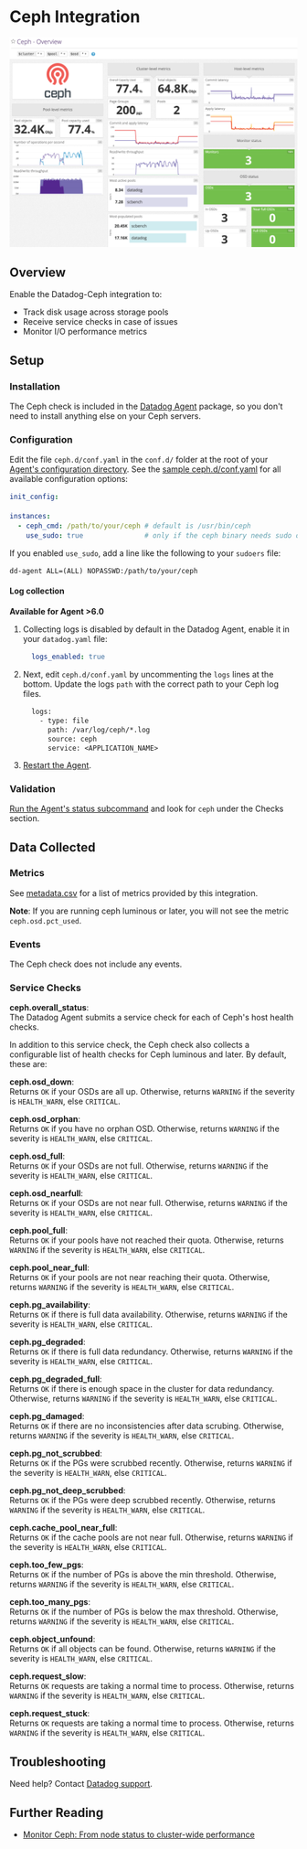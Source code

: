 # Ceph Integration

![Ceph dashboard][1]

## Overview

Enable the Datadog-Ceph integration to:

  * Track disk usage across storage pools
  * Receive service checks in case of issues
  * Monitor I/O performance metrics

## Setup
### Installation

The Ceph check is included in the [Datadog Agent][3] package, so you don't need to install anything else on your Ceph servers.

### Configuration

Edit the file `ceph.d/conf.yaml` in the `conf.d/` folder at the root of your [Agent's configuration directory][4].
See the [sample ceph.d/conf.yaml][5] for all available configuration options:

```yaml
init_config:

instances:
  - ceph_cmd: /path/to/your/ceph # default is /usr/bin/ceph
    use_sudo: true               # only if the ceph binary needs sudo on your nodes
```

If you enabled `use_sudo`, add a line like the following to your `sudoers` file:

```
dd-agent ALL=(ALL) NOPASSWD:/path/to/your/ceph
```

#### Log collection

**Available for Agent >6.0**

1. Collecting logs is disabled by default in the Datadog Agent, enable it in your `datadog.yaml` file:

    ```yaml
      logs_enabled: true
    ```

2. Next, edit `ceph.d/conf.yaml` by uncommenting the `logs` lines at the bottom. Update the logs `path` with the correct path to your Ceph log files.

    ```
      logs:
        - type: file
          path: /var/log/ceph/*.log
          source: ceph
          service: <APPLICATION_NAME>
    ```

3. [Restart the Agent][10].

### Validation

[Run the Agent's status subcommand][6] and look for `ceph` under the Checks section.

## Data Collected
### Metrics

See [metadata.csv][7] for a list of metrics provided by this integration.

**Note**: If you are running ceph luminous or later, you will not see the metric `ceph.osd.pct_used`.

### Events
The Ceph check does not include any events.

### Service Checks

**ceph.overall_status**:<br>
The Datadog Agent submits a service check for each of Ceph's host health checks.

In addition to this service check, the Ceph check also collects a configurable list of health checks for Ceph luminous and later. By default, these are:

**ceph.osd_down**:<br>
Returns `OK` if your OSDs are all up. Otherwise, returns `WARNING` if the severity is `HEALTH_WARN`, else `CRITICAL`.

**ceph.osd_orphan**:<br>
Returns `OK` if you have no orphan OSD. Otherwise, returns `WARNING` if the severity is `HEALTH_WARN`, else `CRITICAL`.

**ceph.osd_full**:<br>
Returns `OK` if your OSDs are not full. Otherwise, returns `WARNING` if the severity is `HEALTH_WARN`, else `CRITICAL`.

**ceph.osd_nearfull**:<br>
Returns `OK` if your OSDs are not near full. Otherwise, returns `WARNING` if the severity is `HEALTH_WARN`, else `CRITICAL`.

**ceph.pool_full**:<br>
Returns `OK` if your pools have not reached their quota. Otherwise, returns `WARNING` if the severity is `HEALTH_WARN`, else `CRITICAL`.

**ceph.pool_near_full**:<br>
Returns `OK` if your pools are not near reaching their quota. Otherwise, returns `WARNING` if the severity is `HEALTH_WARN`, else `CRITICAL`.

**ceph.pg_availability**:<br>
Returns `OK` if there is full data availability. Otherwise, returns `WARNING` if the severity is `HEALTH_WARN`, else `CRITICAL`.

**ceph.pg_degraded**:<br>
Returns `OK` if there is full data redundancy. Otherwise, returns `WARNING` if the severity is `HEALTH_WARN`, else `CRITICAL`.

**ceph.pg_degraded_full**:<br>
Returns `OK` if there is enough space in the cluster for data redundancy. Otherwise, returns `WARNING` if the severity is `HEALTH_WARN`, else `CRITICAL`.

**ceph.pg_damaged**:<br>
Returns `OK` if there are no inconsistencies after data scrubing. Otherwise, returns `WARNING` if the severity is `HEALTH_WARN`, else `CRITICAL`.

**ceph.pg_not_scrubbed**:<br>
Returns `OK` if the PGs were scrubbed recently. Otherwise, returns `WARNING` if the severity is `HEALTH_WARN`, else `CRITICAL`.

**ceph.pg_not_deep_scrubbed**:<br>
Returns `OK` if the PGs were deep scrubbed recently. Otherwise, returns `WARNING` if the severity is `HEALTH_WARN`, else `CRITICAL`.

**ceph.cache_pool_near_full**:<br>
Returns `OK` if the cache pools are not near full. Otherwise, returns `WARNING` if the severity is `HEALTH_WARN`, else `CRITICAL`.

**ceph.too_few_pgs**:<br>
Returns `OK` if the number of PGs is above the min threshold. Otherwise, returns `WARNING` if the severity is `HEALTH_WARN`, else `CRITICAL`.

**ceph.too_many_pgs**:<br>
Returns `OK` if the number of PGs is below the max threshold. Otherwise, returns `WARNING` if the severity is `HEALTH_WARN`, else `CRITICAL`.

**ceph.object_unfound**:<br>
Returns `OK` if all objects can be found. Otherwise, returns `WARNING` if the severity is `HEALTH_WARN`, else `CRITICAL`.

**ceph.request_slow**:<br>
Returns `OK` requests are taking a normal time to process. Otherwise, returns `WARNING` if the severity is `HEALTH_WARN`, else `CRITICAL`.

**ceph.request_stuck**:<br>
Returns `OK` requests are taking a normal time to process. Otherwise, returns `WARNING` if the severity is `HEALTH_WARN`, else `CRITICAL`.

## Troubleshooting
Need help? Contact [Datadog support][8].

## Further Reading

* [Monitor Ceph: From node status to cluster-wide performance][9]


[1]: https://raw.githubusercontent.com/DataDog/integrations-core/master/ceph/images/ceph_dashboard.png
[3]: https://app.datadoghq.com/account/settings#agent
[4]: https://docs.datadoghq.com/agent/guide/agent-configuration-files/#agent-configuration-directory
[5]: https://github.com/DataDog/integrations-core/blob/master/ceph/datadog_checks/ceph/data/conf.yaml.example
[6]: https://docs.datadoghq.com/agent/guide/agent-commands/#agent-status-and-information
[7]: https://github.com/DataDog/integrations-core/blob/master/ceph/metadata.csv
[8]: https://docs.datadoghq.com/help
[9]: https://www.datadoghq.com/blog/monitor-ceph-datadog
[10]: https://docs.datadoghq.com/agent/guide/agent-commands/#start-stop-and-restart-the-agent
